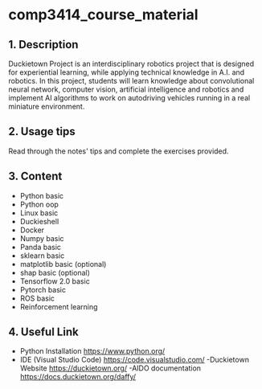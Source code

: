 # comp3414_course_material
<a name="desc"></a>
## 1. Description

Duckietown Project is an interdisciplinary robotics project that is designed for experiential learning, while applying technical knowledge in A.I. and robotics. In this project, students will learn knowledge about convolutional neural network, computer vision, artificial intelligence and robotics and implement AI algorithms to work on autodriving vehicles running in a real miniature environment. 

<a name="usage"></a>
## 2. Usage tips
Read through the notes' tips and complete the exercises provided.

<a name="content"></a>
## 3. Content
- Python basic 
- Python oop
- Linux basic
- Duckieshell
- Docker
- Numpy basic
- Panda basic
- sklearn basic
- matplotlib basic (optional)
- shap basic (optional)
- Tensorflow 2.0 basic
- Pytorch basic
- ROS basic
- Reinforcement learning

## 4. Useful Link
- Python Installation https://www.python.org/
- IDE (Visual Studio Code) https://code.visualstudio.com/
-Duckietown Website https://duckietown.org/
-AIDO documentation https://docs.duckietown.org/daffy/
